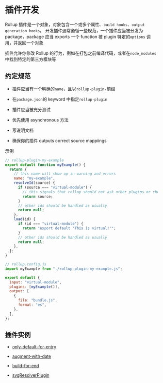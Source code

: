 # 插件开发

Rollup 插件是一个对象，对象包含一个或多个属性、`build hooks`、`output generation hooks`。
开发插件通常遵循一些规范，一个插件应当被分发为 package，package 应当 exports 一个 function
被 plugin 特定的`options` 调用，并返回一个对象

插件允许你修改 Rollup 的行为，例如在打包之前编译代码，或者在`node_modules`中找到特定的第三方模块等

## 约定规范

- 插件应当有一个明确的`name`，且以`rollup-plugin-`前缀

- 在`package.json`的 keyword 中指定`rollup-plugin`

- 插件应当被充分测试

- 优先使用 asynchronous 方法

- 写说明文档

- 确保你的插件 outputs correct source mappiings

示例

```js
// rollup-plugin-my-example
export default function myExample() {
  return {
    // this name will show up in warning and errors
    name: "my-example",
    resolveId(source) {
      if (source === "virtual-module") {
        // this signals that rollup should not ask other plugins or check the file system to find this id
        return source;
      }
      // other ids should be handled as usually
      return null;
    },
    load(id) {
      if (id === "virtual-module") {
        return "export default 'This is virtual!'";
      }
      // other ids should be handled as usually
      return null;
    },
  };
}
```

```js
// rollup.config.js
import myExample from "./rollup-plugin-my-example.js";

export default {
  input: "virtual-module",
  plugins: [myExample()],
  output: [
    {
      file: "bundle.js",
      format: "es",
    },
  ],
};
```

## 插件实例

- [only-default-for-entry](../../rollup-plugin/rollup.config.js)

- [augment-with-date](../../rollup-plugin/plugin/augment-with-date.js)

- [build-for-end](../../rollup-plugin/plugin/build-end.js)

- [svgResolverPlugin](../../rollup-plugin/plugin/svg-resolver-plugin.js)
